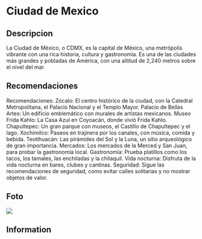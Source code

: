 # Ciudad de Mexico

## Descripcion
La Ciudad de México, o CDMX, es la capital de México, una metrópolis vibrante con una rica historia, cultura y gastronomía. Es una de las ciudades más grandes y pobladas de América, con una altitud de 2,240 metros sobre el nivel del mar. 

## Recomendaciones
Recomendaciones:
Zócalo: El centro histórico de la ciudad, con la Catedral Metropolitana, el Palacio Nacional y el Templo Mayor. 
Palacio de Bellas Artes: Un edificio emblemático con murales de artistas mexicanos. 
Museo Frida Kahlo: La Casa Azul en Coyoacán, donde vivió Frida Kahlo. 
Chapultepec: Un gran parque con museos, el Castillo de Chapultepec y el lago. 
Xochimilco: Paseos en trajinera por los canales, con música, comida y bebida. 
Teotihuacán: Las pirámides del Sol y la Luna, un sitio arqueológico de gran importancia. 
Mercados: Los mercados de la Merced y San Juan, para probar la gastronomía local. 
Gastronomía: Prueba platillos como los tacos, los tamales, las enchiladas y la chilaquil. 
Vida nocturna: Disfruta de la vida nocturna en bares, clubes y cantinas. 
Seguridad: Sigue las recomendaciones de seguridad, como evitar calles solitarias y no mostrar objetos de valor. 

## Foto
![](https://encrypted-tbn0.gstatic.com/images?q=tbn:ANd9GcTsucOiGvmIaiUCuRjkAQgSKQHrMkMRhGFQuQ&s)

## Information
